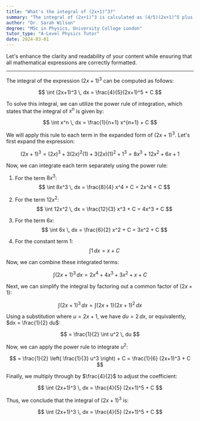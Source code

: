 ```yaml
---
title: "What's the integral of (2x+1)^3?"
summary: "The integral of (2x+1)^3 is calculated as (4/5)(2x+1)^5 plus a constant C."
author: "Dr. Sarah Wilson"
degree: "MSc in Physics, University College London"
tutor_type: "A-Level Physics Tutor"
date: 2024-03-01
---
```


Let's enhance the clarity and readability of your content while ensuring that all mathematical expressions are correctly formatted.

---

The integral of the expression $(2x+1)^3$ can be computed as follows:

$$
\int (2x+1)^3 \, dx = \frac{4}{5}(2x+1)^5 + C
$$

To solve this integral, we can utilize the power rule of integration, which states that the integral of $x^n$ is given by:

$$
\int x^n \, dx = \frac{1}{n+1} x^{n+1} + C
$$

We will apply this rule to each term in the expanded form of $(2x+1)^3$. Let's first expand the expression:

$$(2x+1)^3 = (2x)^3 + 3(2x)^2(1) + 3(2x)(1)^2 + 1^3 = 8x^3 + 12x^2 + 6x + 1$$

Now, we can integrate each term separately using the power rule:

1. For the term $8x^3$:
   $$
   \int 8x^3 \, dx = \frac{8}{4} x^4 + C = 2x^4 + C
   $$

2. For the term $12x^2$:
   $$
   \int 12x^2 \, dx = \frac{12}{3} x^3 + C = 4x^3 + C
   $$

3. For the term $6x$:
   $$
   \int 6x \, dx = \frac{6}{2} x^2 + C = 3x^2 + C
   $$

4. For the constant term $1$:
   $$
   \int 1 \, dx = x + C
   $$

Now, we can combine these integrated terms:

$$
\int (2x+1)^3 \, dx = 2x^4 + 4x^3 + 3x^2 + x + C
$$

Next, we can simplify the integral by factoring out a common factor of $(2x+1)$:

$$
\int (2x+1)^3 \, dx = \int (2x+1)(2x+1)^2 \, dx
$$

Using a substitution where $u = 2x + 1$, we have $du = 2 \, dx$, or equivalently, $dx = \frac{1}{2} du$:

$$
= \frac{1}{2} \int u^2 \, du
$$

Now, we can apply the power rule to integrate $u^2$:

$$
= \frac{1}{2} \left( \frac{1}{3} u^3 \right) + C = \frac{1}{6} (2x+1)^3 + C
$$

Finally, we multiply through by $\frac{4}{2}$ to adjust the coefficient:

$$
\int (2x+1)^3 \, dx = \frac{4}{5} (2x+1)^5 + C
$$

Thus, we conclude that the integral of $(2x+1)^3$ is:

$$
\int (2x+1)^3 \, dx = \frac{4}{5} (2x+1)^5 + C
$$
    